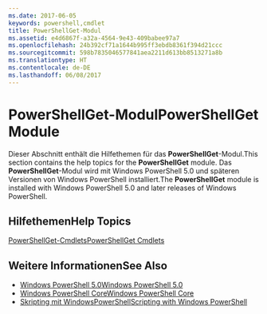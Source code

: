 ```yaml
---
ms.date: 2017-06-05
keywords: powershell,cmdlet
title: PowerShellGet-Modul
ms.assetid: e4d6867f-a32a-4564-9e43-409babee97a7
ms.openlocfilehash: 24b392cf71a1644b995ff3ebdb8361f394d21ccc
ms.sourcegitcommit: 598b7835046577841aea2211d613bb8513271a8b
ms.translationtype: HT
ms.contentlocale: de-DE
ms.lasthandoff: 06/08/2017
---
```

# <a name="powershellget-module"></a><span data-ttu-id="46e7f-103">PowerShellGet-Modul</span><span class="sxs-lookup"><span data-stu-id="46e7f-103">PowerShellGet Module</span></span>
<span data-ttu-id="46e7f-104">Dieser Abschnitt enthält die Hilfethemen für das **PowerShellGet**-Modul.</span><span class="sxs-lookup"><span data-stu-id="46e7f-104">This section contains the help topics for the **PowerShellGet** module.</span></span> <span data-ttu-id="46e7f-105">Das **PowerShellGet**-Modul wird mit Windows PowerShell 5.0 und späteren Versionen von Windows PowerShell installiert.</span><span class="sxs-lookup"><span data-stu-id="46e7f-105">The **PowerShellGet** module is installed with Windows PowerShell 5.0 and later releases of Windows PowerShell.</span></span>

## <a name="help-topics"></a><span data-ttu-id="46e7f-106">Hilfethemen</span><span class="sxs-lookup"><span data-stu-id="46e7f-106">Help Topics</span></span>
[<span data-ttu-id="46e7f-107">PowerShellGet-Cmdlets</span><span class="sxs-lookup"><span data-stu-id="46e7f-107">PowerShellGet Cmdlets</span></span>](http://technet.microsoft.com/library/dn807169.aspx)

## <a name="see-also"></a><span data-ttu-id="46e7f-108">Weitere Informationen</span><span class="sxs-lookup"><span data-stu-id="46e7f-108">See Also</span></span>
- [<span data-ttu-id="46e7f-109">Windows PowerShell 5.0</span><span class="sxs-lookup"><span data-stu-id="46e7f-109">Windows PowerShell 5.0</span></span>](../../core-powershell/core-modules/Windows-PowerShell-5.0.md)
- [<span data-ttu-id="46e7f-110">Windows PowerShell Core</span><span class="sxs-lookup"><span data-stu-id="46e7f-110">Windows PowerShell Core</span></span>](https://technet.microsoft.com/en-us/library/4b75f1e4-f327-48f3-92ab-bf5435094d41)
- [<span data-ttu-id="46e7f-111">Skripting mit WindowsPowerShell</span><span class="sxs-lookup"><span data-stu-id="46e7f-111">Scripting with Windows PowerShell</span></span>](../fundamental/Scripting-with-Windows-PowerShell.md)

